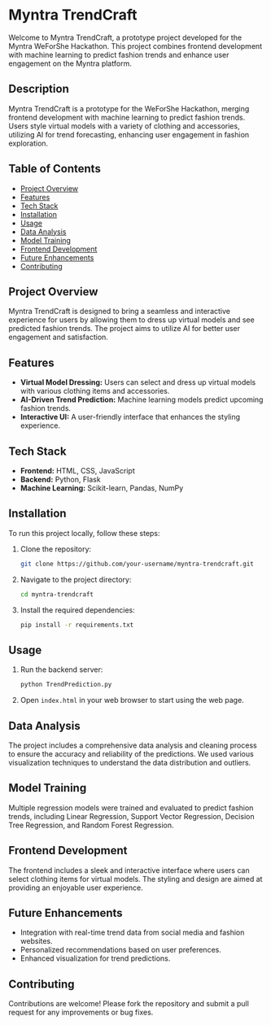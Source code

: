 
# Myntra TrendCraft

Welcome to Myntra TrendCraft, a prototype project developed for the Myntra WeForShe Hackathon. This project combines frontend development with machine learning to predict fashion trends and enhance user engagement on the Myntra platform.

## Description
Myntra TrendCraft is a prototype for the WeForShe Hackathon, merging frontend development with machine learning to predict fashion trends. Users style virtual models with a variety of clothing and accessories, utilizing AI for trend forecasting, enhancing user engagement in fashion exploration.

## Table of Contents
- [Project Overview](#project-overview)
- [Features](#features)
- [Tech Stack](#tech-stack)
- [Installation](#installation)
- [Usage](#usage)
- [Data Analysis](#data-analysis)
- [Model Training](#model-training)
- [Frontend Development](#frontend-development)
- [Future Enhancements](#future-enhancements)
- [Contributing](#contributing)

## Project Overview
Myntra TrendCraft is designed to bring a seamless and interactive experience for users by allowing them to dress up virtual models and see predicted fashion trends. The project aims to utilize AI for better user engagement and satisfaction.

## Features
- **Virtual Model Dressing:** Users can select and dress up virtual models with various clothing items and accessories.
- **AI-Driven Trend Prediction:** Machine learning models predict upcoming fashion trends.
- **Interactive UI:** A user-friendly interface that enhances the styling experience.

## Tech Stack
- **Frontend:** HTML, CSS, JavaScript
- **Backend:** Python, Flask
- **Machine Learning:** Scikit-learn, Pandas, NumPy

## Installation
To run this project locally, follow these steps:

1. Clone the repository:
   ```sh
   git clone https://github.com/your-username/myntra-trendcraft.git
   ```
2. Navigate to the project directory:
   ```sh
   cd myntra-trendcraft
   ```
3. Install the required dependencies:
   ```sh
   pip install -r requirements.txt
   ```

## Usage
1. Run the backend server:
   ```sh
   python TrendPrediction.py
   ```
2. Open `index.html` in your web browser to start using the web page.

## Data Analysis
The project includes a comprehensive data analysis and cleaning process to ensure the accuracy and reliability of the predictions. We used various visualization techniques to understand the data distribution and outliers.

## Model Training
Multiple regression models were trained and evaluated to predict fashion trends, including Linear Regression, Support Vector Regression, Decision Tree Regression, and Random Forest Regression.

## Frontend Development
The frontend includes a sleek and interactive interface where users can select clothing items for virtual models. The styling and design are aimed at providing an enjoyable user experience.

## Future Enhancements
- Integration with real-time trend data from social media and fashion websites.
- Personalized recommendations based on user preferences.
- Enhanced visualization for trend predictions.

## Contributing
Contributions are welcome! Please fork the repository and submit a pull request for any improvements or bug fixes.
